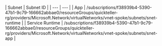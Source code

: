 | Subnet | Subnet ID | | --- | --- | | App | /subscriptions/f38939b4-5390-47b1-9c79-166662abbae0/resourceGroups/quickteller-rg/providers/Microsoft.Network/virtualNetworks/vnet-spoke/subnets/snet-runtime | | Service Runtime | /subscriptions/f38939b4-5390-47b1-9c79-166662abbae0/resourceGroups/quickteller-rg/providers/Microsoft.Network/virtualNetworks/vnet-spoke/subnets/snet-app |

